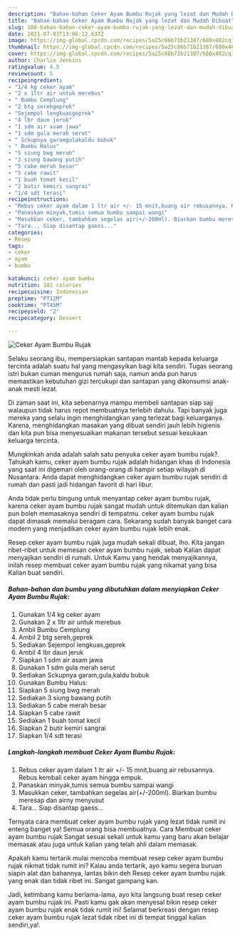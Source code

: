 ```yaml
---
description: "Bahan-bahan Ceker Ayam Bumbu Rujak yang lezat dan Mudah Dibuat"
title: "Bahan-bahan Ceker Ayam Bumbu Rujak yang lezat dan Mudah Dibuat"
slug: 188-bahan-bahan-ceker-ayam-bumbu-rujak-yang-lezat-dan-mudah-dibuat
date: 2021-07-03T13:06:12.637Z
image: https://img-global.cpcdn.com/recipes/5a25c86b71b21387/680x482cq70/ceker-ayam-bumbu-rujak-foto-resep-utama.jpg
thumbnail: https://img-global.cpcdn.com/recipes/5a25c86b71b21387/680x482cq70/ceker-ayam-bumbu-rujak-foto-resep-utama.jpg
cover: https://img-global.cpcdn.com/recipes/5a25c86b71b21387/680x482cq70/ceker-ayam-bumbu-rujak-foto-resep-utama.jpg
author: Charlie Jenkins
ratingvalue: 4.5
reviewcount: 5
recipeingredient:
- "1/4 kg ceker ayam"
- "2 x 1ltr air untuk merebus"
- " Bumbu Cemplung"
- "2 btg serehgeprek"
- "Sejempol lengkuasgeprek"
- "4 lbr daun jeruk"
- "1 sdm air asam jawa"
- "1 sdm gula merah serut"
- " Sckupnya garamgulakaldu bubuk"
- " Bumbu Halus"
- "5 siung bwg merah"
- "3 siung bawang putih"
- "5 cabe merah besar"
- "5 cabe rawit"
- "1 buah tomat kecil"
- "2 butir kemiri sangrai"
- "1/4 sdt terasi"
recipeinstructions:
- "Rebus ceker ayam dalam 1 ltr air +/- 15 mnit,buang air rebusannya. Rebus kembali ceker ayam hingga empuk."
- "Panaskan minyak,tumis semua bumbu sampai wangi"
- "Masukkan ceker, tambahkan segelas air(+/-200ml). Biarkan bumbu meresap dan airny menyusut"
- "Tara... Siap disantap gaess..."
categories:
- Resep
tags:
- ceker
- ayam
- bumbu

katakunci: ceker ayam bumbu 
nutrition: 102 calories
recipecuisine: Indonesian
preptime: "PT12M"
cooktime: "PT45M"
recipeyield: "2"
recipecategory: Dessert

---
```



![Ceker Ayam Bumbu Rujak](https://img-global.cpcdn.com/recipes/5a25c86b71b21387/680x482cq70/ceker-ayam-bumbu-rujak-foto-resep-utama.jpg)

Selaku seorang ibu, mempersiapkan santapan mantab kepada keluarga tercinta adalah suatu hal yang mengasyikan bagi kita sendiri. Tugas seorang istri bukan cuman mengurus rumah saja, namun anda pun harus memastikan kebutuhan gizi tercukupi dan santapan yang dikonsumsi anak-anak mesti lezat.

Di zaman  saat ini, kita sebenarnya mampu membeli santapan siap saji walaupun tidak harus repot membuatnya terlebih dahulu. Tapi banyak juga mereka yang selalu ingin menghidangkan yang terlezat bagi keluarganya. Karena, menghidangkan masakan yang dibuat sendiri jauh lebih higienis dan kita pun bisa menyesuaikan makanan tersebut sesuai kesukaan keluarga tercinta. 



Mungkinkah anda adalah salah satu penyuka ceker ayam bumbu rujak?. Tahukah kamu, ceker ayam bumbu rujak adalah hidangan khas di Indonesia yang saat ini digemari oleh orang-orang di hampir setiap wilayah di Nusantara. Anda dapat menghidangkan ceker ayam bumbu rujak sendiri di rumah dan pasti jadi hidangan favorit di hari libur.

Anda tidak perlu bingung untuk menyantap ceker ayam bumbu rujak, karena ceker ayam bumbu rujak sangat mudah untuk ditemukan dan kalian pun boleh memasaknya sendiri di tempatmu. ceker ayam bumbu rujak dapat dimasak memalui beragam cara. Sekarang sudah banyak banget cara modern yang menjadikan ceker ayam bumbu rujak lebih enak.

Resep ceker ayam bumbu rujak juga mudah sekali dibuat, lho. Kita jangan ribet-ribet untuk memesan ceker ayam bumbu rujak, sebab Kalian dapat menyajikan sendiri di rumah. Untuk Kamu yang hendak menyajikannya, inilah resep membuat ceker ayam bumbu rujak yang nikamat yang bisa Kalian buat sendiri.

<!--inarticleads1-->

##### Bahan-bahan dan bumbu yang dibutuhkan dalam menyiapkan Ceker Ayam Bumbu Rujak:

1. Gunakan 1/4 kg ceker ayam
1. Gunakan 2 x 1ltr air untuk merebus
1. Ambil  Bumbu Cemplung
1. Ambil 2 btg sereh,geprek
1. Sediakan Sejempol lengkuas,geprek
1. Ambil 4 lbr daun jeruk
1. Siapkan 1 sdm air asam jawa
1. Gunakan 1 sdm gula merah serut
1. Sediakan  Sckupnya garam,gula,kaldu bubuk
1. Gunakan  Bumbu Halus:
1. Siapkan 5 siung bwg merah
1. Sediakan 3 siung bawang putih
1. Sediakan 5 cabe merah besar
1. Siapkan 5 cabe rawit
1. Sediakan 1 buah tomat kecil
1. Siapkan 2 butir kemiri sangrai
1. Siapkan 1/4 sdt terasi




<!--inarticleads2-->

##### Langkah-langkah membuat Ceker Ayam Bumbu Rujak:

1. Rebus ceker ayam dalam 1 ltr air +/- 15 mnit,buang air rebusannya. Rebus kembali ceker ayam hingga empuk.
1. Panaskan minyak,tumis semua bumbu sampai wangi
1. Masukkan ceker, tambahkan segelas air(+/-200ml). Biarkan bumbu meresap dan airny menyusut
1. Tara... Siap disantap gaess...




Ternyata cara membuat ceker ayam bumbu rujak yang lezat tidak rumit ini enteng banget ya! Semua orang bisa membuatnya. Cara Membuat ceker ayam bumbu rujak Sangat sesuai sekali untuk kamu yang baru akan belajar memasak atau juga untuk kalian yang telah ahli dalam memasak.

Apakah kamu tertarik mulai mencoba membuat resep ceker ayam bumbu rujak nikmat tidak rumit ini? Kalau anda tertarik, ayo kamu segera buruan siapin alat dan bahannya, lantas bikin deh Resep ceker ayam bumbu rujak yang enak dan tidak ribet ini. Sangat gampang kan. 

Jadi, ketimbang kamu berlama-lama, ayo kita langsung buat resep ceker ayam bumbu rujak ini. Pasti kamu gak akan menyesal bikin resep ceker ayam bumbu rujak enak tidak rumit ini! Selamat berkreasi dengan resep ceker ayam bumbu rujak lezat tidak ribet ini di tempat tinggal kalian sendiri,ya!.

